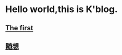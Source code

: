 # Hello world,this is K'blog.

## [The first](https://iamtheking452.github.io/post-1)

## [随想](https://iamtheking452.github.io/suixiang-1)

